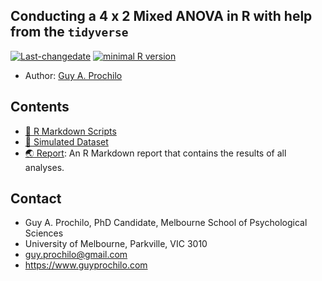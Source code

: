 <!-- rmarkdown v1 -->


## Conducting a 4 x 2 Mixed ANOVA in R with help from the `tidyverse`

[![Last-changedate](https://img.shields.io/badge/last%20change-2019--10--20-brightgreen.svg)](https://github.com/adamhsparks/rice.awd.pests/commits/master)
[![minimal R version](https://img.shields.io/badge/R%3E%3D-3.5.1-brightgreen.svg)](https://cran.r-project.org/)

* Author: [Guy A. Prochilo](http://www.guyprochilo.com)

## Contents
- [:page_facing_up: R Markdown Scripts](/mixed_anova.Rmd)
- [:page_facing_up: Simulated Dataset](/mixed_anova_dat.csv)
- [:earth_asia: Report](http://gprochilo.github.io/mixed_anova): An R Markdown report that contains the results of all analyses.

## Contact
* Guy A. Prochilo, PhD Candidate, Melbourne School of Psychological Sciences
* University of Melbourne, Parkville, VIC 3010
* guy.prochilo@gmail.com
* https://www.guyprochilo.com


<!--- ## Citation

This [research compendium](doi link here) accompanies the paper: 

> Paper. (Year). Title. doi.

An open-access version of the paper is available as a preprint on PsyArXiv: <link here>. --->
